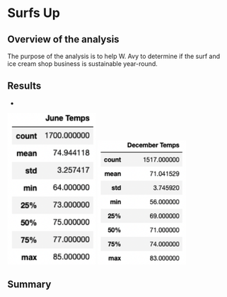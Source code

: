 # Surfs Up
## Overview of the analysis
The purpose of the analysis is to help W. Avy to determine if the surf and ice cream shop business is sustainable year-round.

## Results
- 
<p float="left">
    <img src="https://github.com/juliomeza/surfs_up/blob/main/Resources/June.png" width="200">
    <img src="https://github.com/juliomeza/surfs_up/blob/main/Resources/December.png" width="200">
</p>

## Summary